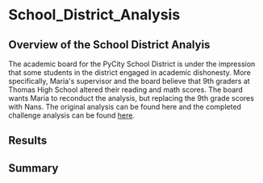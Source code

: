 # School_District_Analysis

## Overview of the School District Analyis
The academic board for the PyCity School District is under the impression that some students in the district engaged in academic dishonesty. More specifically, Maria's supervisor and the board believe that 9th graders at Thomas High School altered their reading and math scores. The board wants Maria to reconduct the analysis, but replacing the 9th grade scores with Nans. The original analysis can be found here and the completed challenge analysis can be found [here](https://github.com/jackogross123/School_District_Analysis/blob/main/PyCitySchools_Challenge.ipynb).

## Results

## Summary
